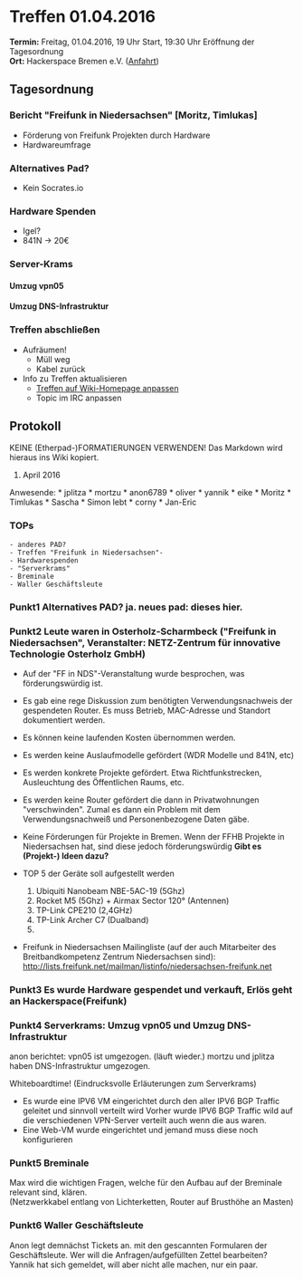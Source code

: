 # Treffen 01.04.2016

**Termin:** Freitag, 01.04.2016, 19 Uhr Start, 19:30 Uhr Eröffnung der Tagesordnung  
**Ort:** Hackerspace Bremen e.V. ([Anfahrt](https://www.hackerspace-bremen.de/anfahrt/))

## Tagesordnung

### Bericht "Freifunk in Niedersachsen" [Moritz, Timlukas]

 * Förderung von Freifunk Projekten durch Hardware
 * Hardwareumfrage

### Alternatives Pad?

 * Kein Socrates.io

### Hardware Spenden

 * Igel? 
 * 841N → 20€

### Server-Krams

#### Umzug vpn05

#### Umzug DNS-Infrastruktur

### Treffen abschließen

* Aufräumen!
  * Müll weg
  * Kabel zurück
* Info zu Treffen aktualisieren
  * [Treffen auf Wiki-Homepage anpassen](Home)
  * Topic im IRC anpassen

## Protokoll

KEINE (Etherpad-)FORMATIERUNGEN VERWENDEN! Das Markdown wird hieraus ins Wiki kopiert.

1. April 2016

Anwesende:
    * jplitza
    * mortzu
    * anon6789
    * oliver
    * yannik
    * eike
    * Moritz
    * Timlukas
    * Sascha
    * Simon lebt
    * corny
    * Jan-Eric
    
### TOPs

    - anderes PAD?
    - Treffen "Freifunk in Niedersachsen"-
    - Hardwarespenden
    - "Serverkrams"
    - Breminale
    - Waller Geschäftsleute
    
### Punkt1 Alternatives PAD? ja. neues pad: dieses hier.

### Punkt2 Leute waren in Osterholz-Scharmbeck ("Freifunk in Niedersachsen", Veranstalter:  NETZ-Zentrum für innovative Technologie Osterholz GmbH)

* Auf der "FF in NDS"-Veranstaltung wurde besprochen, was förderungswürdig ist.
* Es gab eine rege Diskussion zum benötigten Verwendungsnachweis der gespendeten Router. Es muss Betrieb, MAC-Adresse und Standort dokumentiert werden.
* Es können keine laufenden Kosten übernommen werden.
* Es werden keine Auslaufmodelle gefördert (WDR Modelle und 841N, etc)
* Es werden konkrete Projekte gefördert. Etwa Richtfunkstrecken, Ausleuchtung des Öffentlichen Raums, etc.
* Es werden keine Router gefördert die dann in Privatwohnungen "verschwinden". Zumal es dann ein Problem mit dem Verwendungsnachweiß und Personenbezogene Daten gäbe. 
* Keine Förderungen für Projekte in Bremen. Wenn der FFHB Projekte in Niedersachsen hat, sind diese jedoch förderungswürdig **Gibt es (Projekt-) Ideen dazu?**
* TOP 5 der Geräte soll aufgestellt werden
    1. Ubiquiti Nanobeam NBE-5AC-19 (5Ghz)
    2. Rocket M5 (5Ghz) + Airmax Sector 120° (Antennen)
    3. TP-Link CPE210 (2,4GHz)
    4. TP-Link Archer C7 (Dualband)
    5. 
    
 * Freifunk in Niedersachsen Mailingliste (auf der auch Mitarbeiter des Breitbandkompetenz Zentrum Niedersachsen sind): http://lists.freifunk.net/mailman/listinfo/niedersachsen-freifunk.net


### Punkt3 Es wurde Hardware gespendet und verkauft, Erlös geht an Hackerspace(Freifunk)

### Punkt4 Serverkrams: Umzug vpn05 und Umzug DNS-Infrastruktur

anon berichtet: vpn05 ist umgezogen. (läuft wieder.)
mortzu und jplitza haben DNS-Infrastruktur umgezogen.

Whiteboardtime! (Eindrucksvolle Erläuterungen zum Serverkrams)
* Es wurde eine IPV6 VM eingerichtet durch den aller IPV6 BGP Traffic geleitet und sinnvoll verteilt wird
Vorher wurde IPV6 BGP Traffic wild auf die verschiedenen VPN-Server verteilt auch wenn die aus waren.
* Eine Web-VM wurde eingerichtet und jemand muss diese noch konfigurieren

### Punkt5 Breminale

Max wird die wichtigen Fragen, welche für den Aufbau auf der Breminale relevant sind, klären.  
(Netzwerkkabel entlang von Lichterketten, Router auf Brusthöhe an Masten)

### Punkt6 Waller Geschäftsleute

Anon legt demnächst Tickets an. mit den gescannten Formularen der Geschäftsleute.
Wer will die Anfragen/aufgefüllten Zettel bearbeiten?
Yannik hat sich gemeldet, will aber nicht alle machen, nur ein paar.





